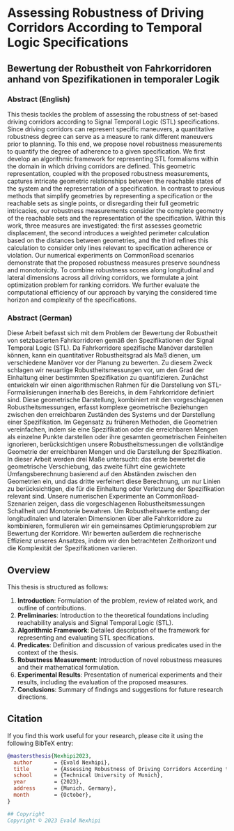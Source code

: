 # Assessing Robustness of Driving Corridors According to Temporal Logic Specifications

## Bewertung der Robustheit von Fahrkorridoren anhand von Spezifikationen in temporaler Logik

### Abstract (English)
This thesis tackles the problem of assessing the robustness of set-based driving corridors according to Signal Temporal Logic (STL) specifications. Since driving corridors can represent specific maneuvers, a quantitative robustness degree can serve as a measure to rank different maneuvers prior to planning. To this end, we propose novel robustness measurements to quantify the degree of adherence to a given specification. We first develop an algorithmic framework for representing STL formalisms within the domain in which driving corridors are defined. This geometric representation, coupled with the proposed robustness measurements, captures intricate geometric relationships between the reachable states of the system and the representation of a specification. In contrast to previous methods that simplify geometries by representing a specification or the reachable sets as single points, or disregarding their full geometric intricacies, our robustness measurements consider the complete geometry of the reachable sets and the representation of the specification. Within this work, three measures are investigated: the first assesses geometric displacement, the second introduces a weighted perimeter calculation based on the distances between geometries, and the third refines this calculation to consider only lines relevant to specification adherence or violation. Our numerical experiments on CommonRoad scenarios demonstrate that the proposed robustness measures preserve soundness and monotonicity. To combine robustness scores along longitudinal and lateral dimensions across all driving corridors, we formulate a joint optimization problem for ranking corridors. We further evaluate the computational efficiency of our approach by varying the considered time horizon and complexity of the specifications.

### Abstract (German)
Diese Arbeit befasst sich mit dem Problem der Bewertung der Robustheit von setzbasierten Fahrkorridoren gemäß den Spezifikationen der Signal Temporal Logic (STL). Da Fahrkorridore spezifische Manöver darstellen können, kann ein quantitativer Robustheitsgrad als Maß dienen, um verschiedene Manöver vor der Planung zu bewerten. Zu diesem Zweck schlagen wir neuartige Robustheitsmessungen vor, um den Grad der Einhaltung einer bestimmten Spezifikation zu quantifizieren. Zunächst entwickeln wir einen algorithmischen Rahmen für die Darstellung von STL-Formalisierungen innerhalb des Bereichs, in dem Fahrkorridore definiert sind. Diese geometrische Darstellung, kombiniert mit den vorgeschlagenen Robustheitsmessungen, erfasst komplexe geometrische Beziehungen zwischen den erreichbaren Zuständen des Systems und der Darstellung einer Spezifikation. Im Gegensatz zu früheren Methoden, die Geometrien vereinfachen, indem sie eine Spezifikation oder die erreichbaren Mengen als einzelne Punkte darstellen oder ihre gesamten geometrischen Feinheiten ignorieren, berücksichtigen unsere Robustheitsmessungen die vollständige Geometrie der erreichbaren Mengen und die Darstellung der Spezifikation. In dieser Arbeit werden drei Maße untersucht: das erste bewertet die geometrische Verschiebung, das zweite führt eine gewichtete Umfangsberechnung basierend auf den Abständen zwischen den Geometrien ein, und das dritte verfeinert diese Berechnung, um nur Linien zu berücksichtigen, die für die Einhaltung oder Verletzung der Spezifikation relevant sind. Unsere numerischen Experimente an CommonRoad-Szenarien zeigen, dass die vorgeschlagenen Robustheitsmessungen Schallheit und Monotonie bewahren. Um Robustheitswerte entlang der longitudinalen und lateralen Dimensionen über alle Fahrkorridore zu kombinieren, formulieren wir ein gemeinsames Optimierungsproblem zur Bewertung der Korridore. Wir bewerten außerdem die rechnerische Effizienz unseres Ansatzes, indem wir den betrachteten Zeithorizont und die Komplexität der Spezifikationen variieren.

## Overview
This thesis is structured as follows:

1. **Introduction**: Formulation of the problem, review of related work, and outline of contributions.
2. **Preliminaries**: Introduction to the theoretical foundations including reachability analysis and Signal Temporal Logic (STL).
3. **Algorithmic Framework**: Detailed description of the framework for representing and evaluating STL specifications.
4. **Predicates**: Definition and discussion of various predicates used in the context of the thesis.
5. **Robustness Measurement**: Introduction of novel robustness measures and their mathematical formulation.
6. **Experimental Results**: Presentation of numerical experiments and their results, including the evaluation of the proposed measures.
7. **Conclusions**: Summary of findings and suggestions for future research directions.

## Citation
If you find this work useful for your research, please cite it using the following BibTeX entry:

```bibtex
@mastersthesis{Nexhipi2023,
  author       = {Evald Nexhipi},
  title        = {Assessing Robustness of Driving Corridors According to Temporal Logic Specifications},
  school       = {Technical University of Munich},
  year         = {2023},
  address      = {Munich, Germany},
  month        = {October},
}

## Copyright
Copyright © 2023 Evald Nexhipi 
